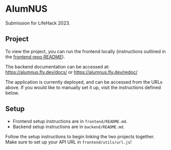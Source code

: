 # AlumNUS

Submission for LifeHack 2023.

## Project

To view the project, you can run the frontend locally (instructions outlined in the [frontend repo README](https://github.com/alumNUS-Lifehack/alumnus/blob/main/frontend/README.md)).

The backend documentation can be accessed at: https://alumnus.fly.dev/docs/ or https://alumnus.fly.dev/redoc/

The application is currently deployed, and can be accessed from the URLs above. If you would like to manually set it up, visit the instructions defined below.

## Setup

- Frontend setup instructions are in `frontend/README.md`.
- Backend setup instructions are in `backend/README.md`.

Follow the setup instructions to begin linking the two projects together. Make sure to set up your API URL in `frontend/utils/url.js`!
